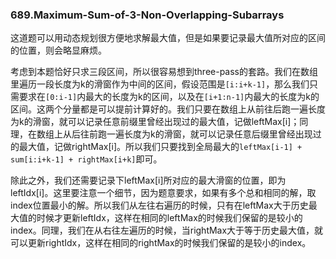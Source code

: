 ### 689.Maximum-Sum-of-3-Non-Overlapping-Subarrays

这道题可以用动态规划很方便地求解最大值，但是如果要记录最大值所对应的区间的位置，则会略显麻烦。

考虑到本题恰好只求三段区间，所以很容易想到three-pass的套路。我们在数组里遍历一段长度为k的滑窗作为中间的区间，假设范围是`[i:i+k-1]`，那么我们只需要求在`[0:i-1]`内最大的长度为k的区间，以及在`[i+1:n-1]`内最大的长度为k的区间。这两个分量都是可以提前计算好的。我们只要在数组上从前往后跑一遍长度为k的滑窗，就可以记录任意前缀里曾经出现过的最大值，记做leftMax[i]；同理，在数组上从后往前跑一遍长度为k的滑窗，就可以记录任意后缀里曾经出现过的最大值，记做rightMax[i]。所以我们只要找到全局最大的`leftMax[i-1] + sum[i:i+k-1] + rightMax[i+k]`即可。

除此之外，我们还需要记录下leftMax[i]所对应的最大滑窗的位置，即为leftIdx[i]。这里要注意一个细节，因为题意要求，如果有多个总和相同的解，取index位置最小的解。所以我们从左往右遍历的时候，只有在leftMax大于历史最大值的时候才更新leftIdx，这样在相同的leftMax的时候我们保留的是较小的index。同理，我们在从右往左遍历的时候，当rightMax大于等于历史最大值，就可以更新rightIdx，这样在相同的rightMax的时候我们保留的是较小的index。
